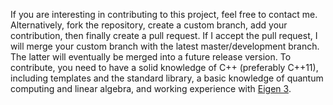 If you are interesting in contributing to this project, feel free to contact
me. Alternatively, fork the repository, create a custom branch, add your
contribution, then finally create a pull request. If I accept the pull
request, I will merge your custom branch with the latest master/development
branch. The latter will eventually be merged into a future release version.
To contribute, you need to have a solid knowledge of C++ (preferably C++11),
including templates and the standard library, a basic knowledge of quantum
computing and linear algebra, and working experience with 
[Eigen 3](http://eigen.tuxfamily.org).
